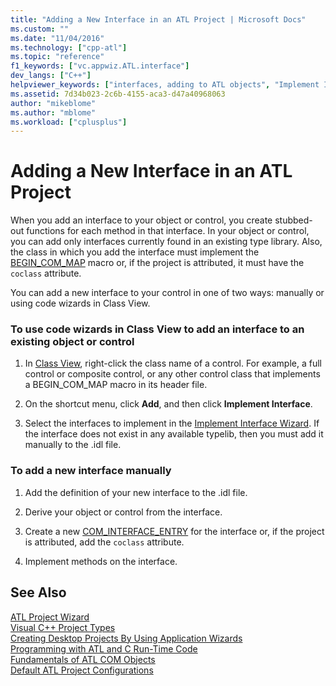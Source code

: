 ```yaml
---
title: "Adding a New Interface in an ATL Project | Microsoft Docs"
ms.custom: ""
ms.date: "11/04/2016"
ms.technology: ["cpp-atl"]
ms.topic: "reference"
f1_keywords: ["vc.appwiz.ATL.interface"]
dev_langs: ["C++"]
helpviewer_keywords: ["interfaces, adding to ATL objects", "Implement Interface ATL wizard", "controls [ATL], interfaces", "ATL projects, adding interfaces"]
ms.assetid: 7d34b023-2c6b-4155-aca3-d47a40968063
author: "mikeblome"
ms.author: "mblome"
ms.workload: ["cplusplus"]
---
```

# Adding a New Interface in an ATL Project
When you add an interface to your object or control, you create stubbed-out functions for each method in that interface. In your object or control, you can add only interfaces currently found in an existing type library. Also, the class in which you add the interface must implement the [BEGIN_COM_MAP](com-map-macros.md#begin_com_map) macro or, if the project is attributed, it must have the `coclass` attribute.  
  
 You can add a new interface to your control in one of two ways: manually or using code wizards in Class View.  
  
### To use code wizards in Class View to add an interface to an existing object or control  
  
1.  In [Class View](/visualstudio/ide/viewing-the-structure-of-code), right-click the class name of a control. For example, a full control or composite control, or any other control class that implements a BEGIN_COM_MAP macro in its header file.  
  
2.  On the shortcut menu, click **Add**, and then click **Implement Interface**.  
  
3.  Select the interfaces to implement in the [Implement Interface Wizard](../../ide/implement-interface-wizard.md). If the interface does not exist in any available typelib, then you must add it manually to the .idl file.  
  
### To add a new interface manually  
  
1.  Add the definition of your new interface to the .idl file.  
  
2.  Derive your object or control from the interface.  
  
3.  Create a new [COM_INTERFACE_ENTRY](com-interface-entry-macros.md#com_interface_entry) for the interface or, if the project is attributed, add the `coclass` attribute.  
  
4.  Implement methods on the interface.  
  
## See Also  
 [ATL Project Wizard](../../atl/reference/atl-project-wizard.md)   
 [Visual C++ Project Types](../../ide/visual-cpp-project-types.md)   
 [Creating Desktop Projects By Using Application Wizards](../../ide/creating-desktop-projects-by-using-application-wizards.md)   
 [Programming with ATL and C Run-Time Code](../../atl/programming-with-atl-and-c-run-time-code.md)   
 [Fundamentals of ATL COM Objects](../../atl/fundamentals-of-atl-com-objects.md)   
 [Default ATL Project Configurations](../../atl/reference/default-atl-project-configurations.md)

